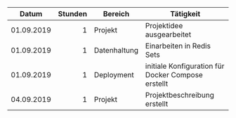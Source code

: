 | Datum      | Stunden | Bereich      | Tätigkeit                                          |
|------------|--------:|--------------|----------------------------------------------------|
| 01.09.2019 |       1 | Projekt      | Projektidee ausgearbeitet                          |
| 01.09.2019 |       1 | Datenhaltung | Einarbeiten in Redis Sets                          |
| 01.09.2019 |       1 | Deployment   | initiale Konfiguration für Docker Compose erstellt |
| 04.09.2019 |       1 | Projekt      | Projektbeschreibung erstellt                       |
